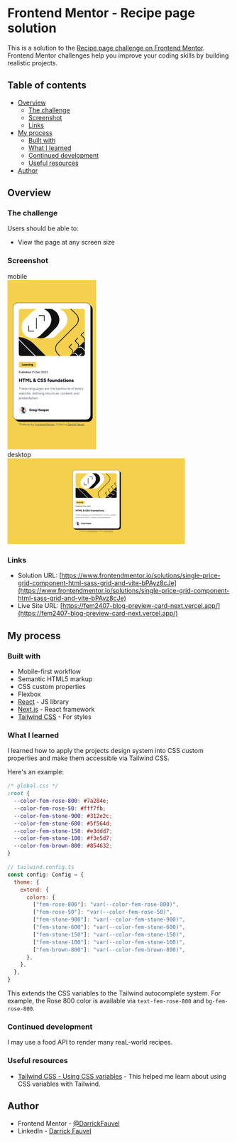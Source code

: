 # Frontend Mentor - Recipe page solution

This is a solution to the [Recipe page challenge on Frontend Mentor](https://www.frontendmentor.io/challenges/recipe-page-KiTsR8QQKm). Frontend Mentor challenges help you improve your coding skills by building realistic projects.

## Table of contents

- [Overview](#overview)
  - [The challenge](#the-challenge)
  - [Screenshot](#screenshot)
  - [Links](#links)
- [My process](#my-process)
  - [Built with](#built-with)
  - [What I learned](#what-i-learned)
  - [Continued development](#continued-development)
  - [Useful resources](#useful-resources)
- [Author](#author)

## Overview

### The challenge

Users should be able to:

- View the page at any screen size

### Screenshot

mobile<br>
<img src="https://github.com/DarrickFauvel/fem2407-blog-preview-card-next/blob/main/screenshot-mobile.png?raw=true" width="200" />
<br>
desktop<br>
<img src="https://github.com/DarrickFauvel/fem2407-blog-preview-card-next/blob/main/screenshot-desktop.png?raw=true" width="400" />

### Links

- Solution URL: [https://www.frontendmentor.io/solutions/single-price-grid-component-html-sass-grid-and-vite-bPAyz8cJe](https://www.frontendmentor.io/solutions/single-price-grid-component-html-sass-grid-and-vite-bPAyz8cJe)
- Live Site URL: [https://fem2407-blog-preview-card-next.vercel.app/](https://fem2407-blog-preview-card-next.vercel.app/)

## My process

### Built with

- Mobile-first workflow
- Semantic HTML5 markup
- CSS custom properties
- Flexbox
- [React](https://reactjs.org/) - JS library
- [Next.js](https://nextjs.org/) - React framework
- [Tailwind CSS](https://tailwindcss.com/) - For styles

### What I learned

I learned how to apply the projects design system into CSS custom properties and make them accessible via Tailwind CSS.

Here's an example:

```css
/* global.css */
:root {
  --color-fem-rose-800: #7a284e;
  --color-fem-rose-50: #fff7fb;
  --color-fem-stone-900: #312e2c;
  --color-fem-stone-600: #5f564d;
  --color-fem-stone-150: #e3ddd7;
  --color-fem-stone-100: #f3e5d7;
  --color-fem-brown-800: #854632;
}
```

```javascript
// tailwind.config.ts
const config: Config = {
  theme: {
    extend: {
      colors: {
        ["fem-rose-800"]: "var(--color-fem-rose-800)",
        ["fem-rose-50"]: "var(--color-fem-rose-50)",
        ["fem-stone-900"]: "var(--color-fem-stone-900)",
        ["fem-stone-600"]: "var(--color-fem-stone-600)",
        ["fem-stone-150"]: "var(--color-fem-stone-150)",
        ["fem-stone-100"]: "var(--color-fem-stone-100)",
        ["fem-brown-800"]: "var(--color-fem-brown-800)",
      },
    },
  },
}
```

This extends the CSS variables to the Tailwind autocomplete system. For example, the Rose 800 color is available via `text-fem-rose-800` and `bg-fem-rose-800`.

### Continued development

I may use a food API to render many reaL-world recipes.

### Useful resources

- [Tailwind CSS - Using CSS variables](https://tailwindcss.com/docs/customizing-colors#using-css-variables) - This helped me learn about using CSS variables with Tailwind.

## Author

- Frontend Mentor - [@DarrickFauvel](https://www.frontendmentor.io/profile/DarrickFauvel)
- LinkedIn - [Darrick Fauvel](https://www.linkedin.com/in/darrickfauvel/)
